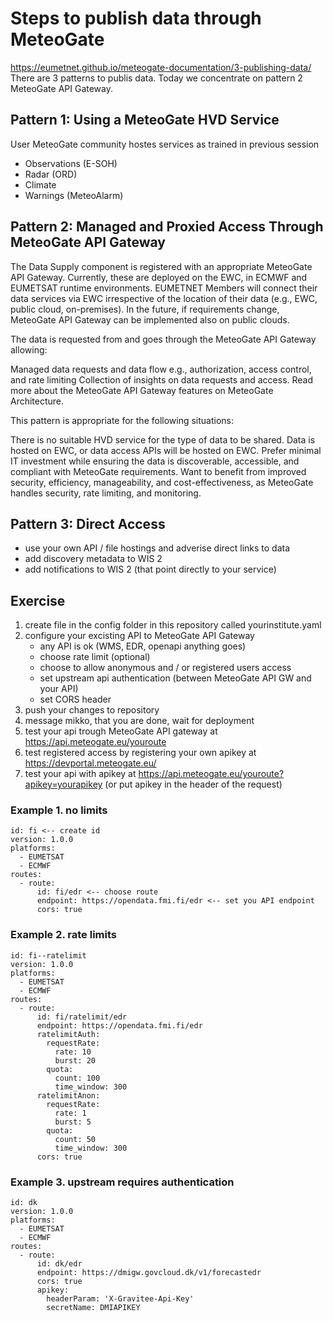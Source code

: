 # Steps to publish data through MeteoGate
https://eumetnet.github.io/meteogate-documentation/3-publishing-data/
There are 3 patterns to publis data. Today we concentrate on pattern 2 MeteoGate API Gateway.

## Pattern 1: Using a MeteoGate HVD Service
User MeteoGate community hostes services as trained in previous session
* Observations (E-SOH)
* Radar (ORD)
* Climate
* Warnings (MeteoAlarm)
  
## Pattern 2: Managed and Proxied Access Through MeteoGate API Gateway

The Data Supply component is registered with an appropriate MeteoGate API Gateway​. Currently, these are deployed on the EWC, in ECMWF and EUMETSAT runtime environments. EUMETNET Members will connect their data services via EWC irrespective of the location of their data (e.g., EWC, public cloud, on-premises).​ ​In the future, if requirements change, MeteoGate API Gateway can be implemented also on public clouds.

The data is requested from and goes through the MeteoGate API Gateway allowing:

Managed data requests and data flow e.g., authorization, access control, and rate limiting
Collection of insights on data requests and access​.
Read more about the MeteoGate API Gateway features on MeteoGate Architecture.

This pattern is appropriate for the following situations​:

There is no suitable HVD service for the type of data to be shared.
Data is hosted on EWC, or data access APIs will be hosted on EWC.
Prefer minimal IT investment while ensuring the data is discoverable, accessible, and compliant with MeteoGate requirements.
Want to benefit from improved security, efficiency, manageability, and cost-effectiveness, as MeteoGate handles security, rate limiting, and monitoring.

## Pattern 3: Direct Access
* use your own API / file hostings and adverise direct links to data
* add discovery metadata to WIS 2
* add notifications to WIS 2 (that point directly to your service)

## Exercise
1. create file in the config folder in this repository called yourinstitute.yaml
2. configure your excisting API to MeteoGate API Gateway
    * any API is ok (WMS, EDR, openapi anything goes)
    * choose rate limit (optional)
    * choose to allow anonymous and / or registered users access
    * set upstream api authentication (between MeteoGate API GW and your API)
    * set CORS header
4. push your changes to repository
5. message mikko, that you are done, wait for deployment
6. test your api trough MeteoGate API gateway at https://api.meteogate.eu/youroute
7. test registered access by registering your own apikey at https://devportal.meteogate.eu/
8. test your api with apikey at https://api.meteogate.eu/youroute?apikey=yourapikey (or put apikey in the header of the request)

### Example 1. no limits
```
id: fi <-- create id 
version: 1.0.0
platforms: 
  - EUMETSAT
  - ECMWF
routes:
  - route:
      id: fi/edr <-- choose route
      endpoint: https://opendata.fmi.fi/edr <-- set you API endpoint
      cors: true
```

### Example 2. rate limits
```
id: fi--ratelimit
version: 1.0.0
platforms: 
  - EUMETSAT
  - ECMWF
routes:
  - route:
      id: fi/ratelimit/edr
      endpoint: https://opendata.fmi.fi/edr
      ratelimitAuth:
        requestRate:
          rate: 10
          burst: 20
        quota:
          count: 100
          time_window: 300
      ratelimitAnon:
        requestRate:
          rate: 1
          burst: 5
        quota:
          count: 50
          time_window: 300
      cors: true
```

### Example 3. upstream requires authentication
```
id: dk
version: 1.0.0
platforms: 
  - EUMETSAT
  - ECMWF
routes:
  - route:
      id: dk/edr
      endpoint: https://dmigw.govcloud.dk/v1/forecastedr
      cors: true
      apikey:
        headerParam: 'X-Gravitee-Api-Key'
        secretName: DMIAPIKEY
```

